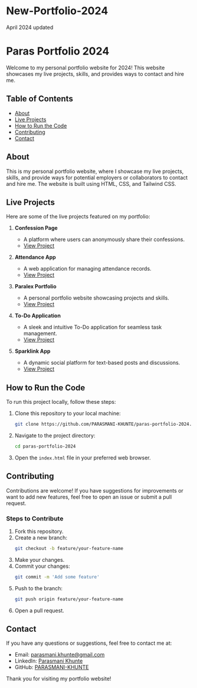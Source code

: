 # New-Portfolio-2024
April 2024 updated

# Paras Portfolio 2024

Welcome to my personal portfolio website for 2024! This website showcases my live projects, skills, and provides ways to contact and hire me.

## Table of Contents

- [About](#about)
- [Live Projects](#live-projects)
- [How to Run the Code](#how-to-run-the-code)
- [Contributing](#contributing)
- [Contact](#contact)

## About

This is my personal portfolio website, where I showcase my live projects, skills, and provide ways for potential employers or collaborators to contact and hire me. The website is built using HTML, CSS, and Tailwind CSS.

## Live Projects

Here are some of the live projects featured on my portfolio:

1. **Confession Page**
   - A platform where users can anonymously share their confessions.
   - [View Project](https://confessionpage.onrender.com)
   
2. **Attendance App**
   - A web application for managing attendance records.
   - [View Project](https://attendance-app-8m86.onrender.com)
   
3. **Paralex Portfolio**
   - A personal portfolio website showcasing projects and skills.
   - [View Project](https://parasmani-khunte-portfolio.onrender.com)
   
4. **To-Do Application**
   - A sleek and intuitive To-Do application for seamless task management.
   - [View Project](https://to-do-app-new.onrender.com)
   
5. **Sparklink App**
   - A dynamic social platform for text-based posts and discussions.
   - [View Project](https://social-media-application-82ss.onrender.com)

## How to Run the Code

To run this project locally, follow these steps:

1. Clone this repository to your local machine:
    ```bash
    git clone https://github.com/PARASMANI-KHUNTE/paras-portfolio-2024.git
    ```
2. Navigate to the project directory:
    ```bash
    cd paras-portfolio-2024
    ```
3. Open the `index.html` file in your preferred web browser.

## Contributing

Contributions are welcome! If you have suggestions for improvements or want to add new features, feel free to open an issue or submit a pull request.

### Steps to Contribute

1. Fork this repository.
2. Create a new branch:
    ```bash
    git checkout -b feature/your-feature-name
    ```
3. Make your changes.
4. Commit your changes:
    ```bash
    git commit -m 'Add some feature'
    ```
5. Push to the branch:
    ```bash
    git push origin feature/your-feature-name
    ```
6. Open a pull request.

## Contact

If you have any questions or suggestions, feel free to contact me at:

- Email: [parasmani.khunte@gmail.com](mailto:parasmani.khunte@gmail.com)
- LinkedIn: [Parasmani Khunte](https://www.linkedin.com/in/parasmani-khunte-330488228)
- GitHub: [PARASMANI-KHUNTE](https://github.com/PARASMANI-KHUNTE)

Thank you for visiting my portfolio website!
